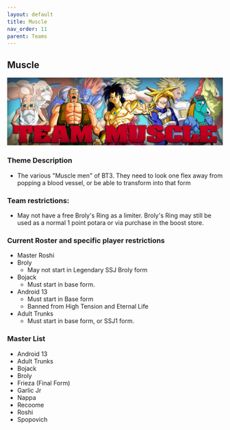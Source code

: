 ```yaml
---
layout: default
title: Muscle
nav_order: 11
parent: Teams
---
```

## Muscle
![](../images/muscle.jpg)

### Theme Description
- The various "Muscle men" of BT3. They need to look one flex away from popping a blood vessel, or be able to transform into that form

### Team restrictions:
  - May not have a free Broly's Ring as a limiter. Broly's Ring may still be used as a normal 1 point potara or via purchase in the boost store.

### Current Roster and specific player restrictions

- Master Roshi
- Broly
  - May not start in Legendary SSJ Broly form
- Bojack
  - Must start in base form. 
- Android 13
  - Must start in Base form
  - Banned from High Tension and Eternal Life
- Adult Trunks
  - Must start in base form, or SSJ1 form. 
  
### Master List
- Android 13
- Adult Trunks
- Bojack
- Broly
- Frieza (Final Form)
- Garlic Jr
- Nappa
- Recoome
- Roshi
- Spopovich
